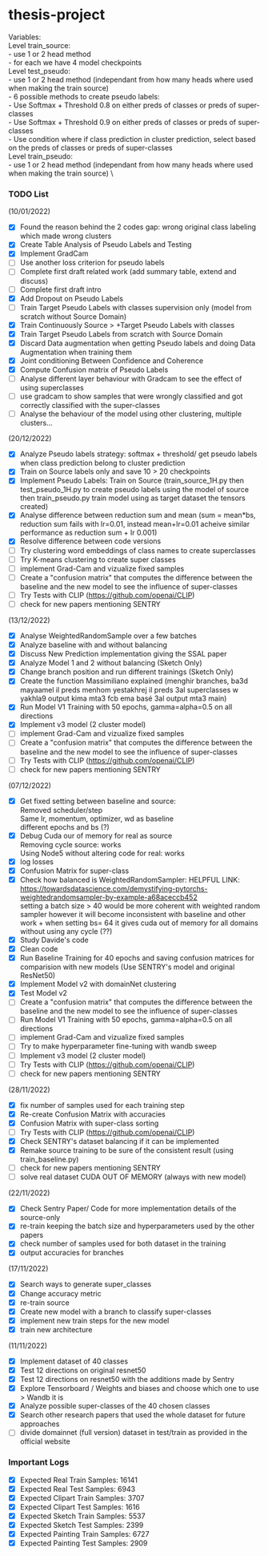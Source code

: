 # thesis-project
<!-- 
Deadline: \
Final exam registration by 16 February 2023 \
Exams' registration deadline 2 March 2023 \
Thesis Upload 16 March 2023 \
Final Exam 23 March 2023 \
 -->
Variables: \
Level train_source: \
        - use 1 or 2 head method \
        - for each we have 4 model checkpoints \
Level test_pseudo: \
        - use 1 or 2 head method (independant from how many heads where used when making the train source) \
        - 6 possible methods to create pseudo labels: \
                - Use Softmax + Threshold 0.8 on either preds of classes or preds of super-classes \
                - Use Softmax + Threshold 0.9 on either preds of classes or preds of super-classes \
                - Use condition where if class prediction in cluster prediction, select based on the preds of classes or preds of super-classes \
Level train_pseudo: \
        - use 1 or 2 head method (independant from how many heads where used when making the train source) \
        


### TODO List
(10/01/2022)
- [x] Found the reason behind the 2 codes gap: wrong original class labeling which made wrong clusters
- [x] Create Table Analysis of Pseudo Labels and Testing 
- [x] Implement GradCam
- [ ] Use another loss criterion for pseudo labels
- [ ] Complete first draft related work (add summary table, extend and discuss)
- [ ] Complete first draft intro 
- [x] Add Dropout on Pseudo Labels
- [ ] Train Target Pseudo Labels with classes supervision only (model from scratch without Source Domain)
- [x] Train Continuously Source > +Target Pseudo Labels with classes 
- [x] Train Target Pseudo Labels from scratch with Source Domain 
- [x] Discard Data augmentation when getting Pseudo labels and doing Data Augmentation when training them
- [x] Joint conditioning Between Confidence and Coherence
- [x] Compute Confusion matrix of Pseudo Labels
- [ ] Analyse different layer behaviour with Gradcam to see the effect of using superclasses 
- [ ] use gradcam to show samples that were wrongly classified and got correctly classified with the super-classes
- [ ] Analyse the behaviour of the model using other clustering, multiple clusters...

(20/12/2022)
- [x] Analyze Pseudo labels strategy: softmax + threshold/ get pseudo labels when class prediction belong to cluster prediction
- [x] Train on Source labels only and save 10 > 20 checkpoints
- [x] Implement Pseudo Labels: Train on Source (train_source_1H.py then test_pseudo_1H.py to create pseudo labels using the model of source then train_pseudo.py train model using as target dataset the tensors created)
- [x] Analyse difference between reduction sum and mean (sum = mean*bs, reduction sum fails with lr=0.01, instead mean+lr=0.01 acheive similar performance as reduction sum + lr 0.001)
- [x] Resolve difference between code versions 
- [ ] Try clustering word embeddings of class names to create superclasses 
- [ ] Try K-means clustering to create super classes 
- [ ] implement Grad-Cam and vizualize fixed samples
- [ ] Create a "confusion matrix" that computes the difference between the baseline and the new model to see the influence of super-classes
- [ ] Try Tests with CLIP (https://github.com/openai/CLIP)
- [ ] check for new papers mentioning SENTRY

(13/12/2022)
- [x] Analyse WeightedRandomSample over a few batches 
- [x] Analyze baseline with and without balancing
- [x] Discuss New Prediction implementation giving the SSAL paper
- [x] Analyze Model 1 and 2 without balancing (Sketch Only)
- [x] Change branch position and run different trainings (Sketch Only)
- [x] Create the function Massimiliano explained (menghir branches, ba3d mayaamel il preds menhom yestakhrej il preds 3al superclasses w yakhla9 output kima mta3 fcb ema basé 3al output mta3 main)
- [x] Run Model V1 Training with 50 epochs, gamma=alpha=0.5 on all directions 
- [x] Implement v3 model (2 cluster model)
- [ ] implement Grad-Cam and vizualize fixed samples
- [ ] Create a "confusion matrix" that computes the difference between the baseline and the new model to see the influence of super-classes
- [ ] Try Tests with CLIP (https://github.com/openai/CLIP)
- [ ] check for new papers mentioning SENTRY

(07/12/2022)
- [x] Get fixed setting between baseline and source: \
        Removed scheduler/step \
        Same lr, momentum, optimizer, wd as baseline \
        different epochs and bs (?) 
- [x] Debug Cuda our of memory for real as source \
        Removing cycle source: works \
        Using Node5 without altering code for real: works
- [x] log losses
- [x] Confusion Matrix for super-class
- [x] Check how balanced is WeightedRandomSampler:
        HELPFUL LINK: https://towardsdatascience.com/demystifying-pytorchs-weightedrandomsampler-by-example-a68aceccb452 \
        setting a batch size > 40 would be more coherent with weighted random sampler however it will become inconsistent with baseline and other work + when setting bs= 64 it gives cuda out of memory for all domains without using any cycle (??)
- [x] Study Davide's code
- [x] Clean code 
- [x] Run Baseline Training for 40 epochs and saving confusion matrices for comparision with new models (Use SENTRY's model and original ResNet50)
- [x] Implement Model v2 with domainNet clustering 
- [x] Test Model v2 
- [ ] Create a "confusion matrix" that computes the difference between the baseline and the new model to see the influence of super-classes
- [ ] Run Model V1 Training with 50 epochs, gamma=alpha=0.5 on all directions 
- [ ] implement Grad-Cam and vizualize fixed samples
- [ ] Try to make hyperparameter fine-tuning with wandb sweep
- [ ] Implement v3 model (2 cluster model)
- [ ] Try Tests with CLIP (https://github.com/openai/CLIP)
- [ ] check for new papers mentioning SENTRY

(28/11/2022)
- [x] fix number of samples used for each training step
- [x] Re-create Confusion Matrix with accuracies 
- [x] Confusion Matrix with super-class sorting
- [ ] Try Tests with CLIP (https://github.com/openai/CLIP)
- [x] Check SENTRY's dataset balancing if it can be implemented
- [x] Remake source training to be sure of the consistent result (using train_baseline.py)
- [ ] check for new papers mentioning SENTRY
- [ ] solve real dataset CUDA OUT OF MEMORY (always with new model)

(22/11/2022)
- [x] Check Sentry Paper/ Code for more implementation details of the source-only
- [x] re-train keeping the batch size and hyperparameters used by the other papers 
- [x] check number of samples used for both dataset in the training
- [x] output accuracies for branches

(17/11/2022)
- [x] Search ways to generate super_classes
- [x] Change accuracy metric  
- [x] re-train source
- [x] Create new model with a branch to classify super-classes
- [x] implement new train steps for the new model
- [x] train new architecture

(11/11/2022)
- [x] Implement dataset of 40 classes
- [x] Test 12 directions on original resnet50 
- [x] Test 12 directions on resnet50 with the additions made by Sentry
- [x] Explore Tensorboard / Weights and biases and choose which one to use > Wandb it is
- [x] Analyze possible super-classes of the 40 chosen classes
- [x] Search other research papers that used the whole dataset for future approaches
- [ ] divide domainnet (full version) dataset in test/train as provided in the official website

### Important Logs

- [x] Expected Real Train Samples: 16141
- [x] Expected Real Test Samples: 6943
- [x] Expected Clipart Train Samples: 3707
- [x] Expected Clipart Test Samples: 1616
- [x] Expected Sketch Train Samples: 5537
- [x] Expected Sketch Test Samples: 2399
- [x] Expected Painting Train Samples: 6727
- [x] Expected Painting Test Samples: 2909

